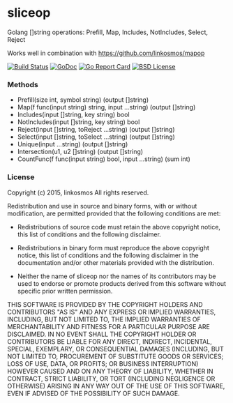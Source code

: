 # sliceop

Golang []string operations: Prefill, Map, Includes, NotIncludes, Select, Reject

Works well in combination with https://github.com/linkosmos/mapop

[![Build Status](https://travis-ci.org/linkosmos/sliceop.svg?branch=master)](https://travis-ci.org/linkosmos/sliceop)
[![GoDoc](http://godoc.org/github.com/linkosmos/sliceop?status.svg)](http://godoc.org/github.com/linkosmos/sliceop)
[![Go Report Card](http://goreportcard.com/badge/linkosmos/sliceop)](http://goreportcard.com/report/linkosmos/sliceop)
[![BSD License](http://img.shields.io/badge/license-BSD-blue.svg)](http://opensource.org/licenses/BSD-3-Clause)

### Methods
 - Prefill(size int, symbol string) (output []string)
 - Map(f func(input string) string, input ...string) (output []string)
 - Includes(input []string, key string) bool
 - NotIncludes(input []string, key string) bool
 - Reject(input []string, toReject ...string) (output []string)
 - Select(input []string, toSelect ...string) (output []string)
 - Unique(input ...string) (output []string)
 - Intersection(u1, u2 []string) (output []string)
 - CountFunc(f func(input string) bool, input ...string) (sum int)

### License

Copyright (c) 2015, linkosmos
All rights reserved.

Redistribution and use in source and binary forms, with or without
modification, are permitted provided that the following conditions are met:

* Redistributions of source code must retain the above copyright notice, this
  list of conditions and the following disclaimer.

* Redistributions in binary form must reproduce the above copyright notice,
  this list of conditions and the following disclaimer in the documentation
  and/or other materials provided with the distribution.

* Neither the name of sliceop nor the names of its
  contributors may be used to endorse or promote products derived from
  this software without specific prior written permission.

THIS SOFTWARE IS PROVIDED BY THE COPYRIGHT HOLDERS AND CONTRIBUTORS "AS IS"
AND ANY EXPRESS OR IMPLIED WARRANTIES, INCLUDING, BUT NOT LIMITED TO, THE
IMPLIED WARRANTIES OF MERCHANTABILITY AND FITNESS FOR A PARTICULAR PURPOSE ARE
DISCLAIMED. IN NO EVENT SHALL THE COPYRIGHT HOLDER OR CONTRIBUTORS BE LIABLE
FOR ANY DIRECT, INDIRECT, INCIDENTAL, SPECIAL, EXEMPLARY, OR CONSEQUENTIAL
DAMAGES (INCLUDING, BUT NOT LIMITED TO, PROCUREMENT OF SUBSTITUTE GOODS OR
SERVICES; LOSS OF USE, DATA, OR PROFITS; OR BUSINESS INTERRUPTION) HOWEVER
CAUSED AND ON ANY THEORY OF LIABILITY, WHETHER IN CONTRACT, STRICT LIABILITY,
OR TORT (INCLUDING NEGLIGENCE OR OTHERWISE) ARISING IN ANY WAY OUT OF THE USE
OF THIS SOFTWARE, EVEN IF ADVISED OF THE POSSIBILITY OF SUCH DAMAGE.
